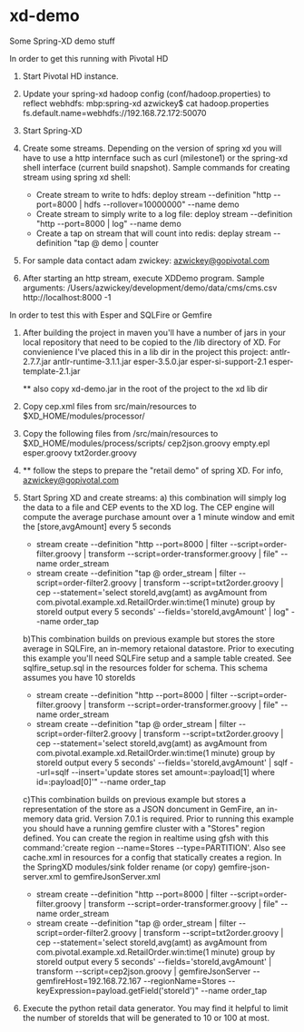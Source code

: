 xd-demo
=======

Some Spring-XD demo stuff

In order to get this running with Pivotal HD
1) Start Pivotal HD instance.

2) Update your spring-xd hadoop config (conf/hadoop.properties) to reflect webhdfs:
	mbp:spring-xd azwickey$ cat hadoop.properties 
	fs.default.name=webhdfs://192.168.72.172:50070

3) Start Spring-XD

4) Create some streams.  Depending on the version of spring xd you will have to use a http internface such as curl (milestone1) or the spring-xd shell interface (current build snapshot).  Sample commands for creating stream using spring xd shell:
	- Create stream to write to hdfs: deploy stream --definition "http --port=8000 | hdfs --rollover=10000000" --name demo
	- Create stream to simply write to a log file: deploy stream --definition "http --port=8000 | log" --name demo
	- Create a tap on stream that will count into redis: deplay stream --definition "tap @ demo | counter

5) For sample data contact adam zwickey: azwickey@gopivotal.com

6) After starting an http stream, execute XDDemo program.  Sample arguments: /Users/azwickey/development/demo/data/cms/cms.csv http://localhost:8000 -1


In order to test this with Esper and SQLFire or Gemfire
1) After building the project in maven you'll have a number of jars in your local repository that need to be copied to the /lib directory of XD.  For convienience I've placed this in a lib dir in the project this project:
	antlr-2.7.7.jar
	antlr-runtime-3.1.1.jar
	esper-3.5.0.jar
	esper-si-support-2.1
	esper-template-2.1.jar

	** also copy xd-demo.jar in the root of the project to the xd lib dir

2) Copy cep.xml files from src/main/resources to $XD_HOME/modules/processor/

3) Copy the following files from /src/main/resources to $XD_HOME/modules/process/scripts/
	cep2json.groovy
	empty.epl
	esper.groovy
	txt2order.groovy

4)  ** follow the steps to prepare the "retail demo" of spring XD.  For info, azwickey@gopivotal.com

5) Start Spring XD and create streams:
	a) this combination will simply log the data to a file and CEP events to the XD log.  The CEP engine will compute the average purchase amount over a 1 minute window and emit the [store,avgAmount] every 5 seconds
	 - stream create --definition "http --port=8000 | filter --script=order-filter.groovy | transform --script=order-transformer.groovy | file" --name order_stream
	 - stream create --definition "tap @ order_stream | filter --script=order-filter2.groovy | transform --script=txt2order.groovy | cep --statement='select storeId,avg(amt) as avgAmount from com.pivotal.example.xd.RetailOrder.win:time(1 minute) group by storeId output every 5 seconds' --fields='storeId,avgAmount' | log" --name order_tap

	b)This combination builds on previous example but stores the store average in SQLFire, an in-memory retaional datastore.  Prior to executing this example you'll need SQLFire setup and a sample table created.  See sqlfire_setup.sql in the resources folder for schema.  This schema assumes you have 10 storeIds
	 - stream create --definition "http --port=8000 | filter --script=order-filter.groovy | transform --script=order-transformer.groovy | file" --name order_stream
	 - stream create --definition "tap @ order_stream | filter --script=order-filter2.groovy | transform --script=txt2order.groovy | cep --statement='select storeId,avg(amt) as avgAmount from com.pivotal.example.xd.RetailOrder.win:time(1 minute) group by storeId output every 5 seconds' --fields='storeId,avgAmount' | sqlf --url=sqlf --insert='update stores set amount=:payload[1] where id=:payload[0]'" --name order_tap
	 
	c)This combination builds on previous example but stores a representation of the store as a JSON doncument in GemFire, an in-memory data grid. Version 7.0.1 is required.  Prior to running this example you should have a running gemfire cluster with a "Stores" region defined.  You can create the region in realtime using gfsh with this command:'create region --name=Stores --type=PARTITION'.  Also see cache.xml in resources for a config that statically creates a region.  In the SpringXD modules/sink folder rename (or copy) gemfire-json-server.xml to gemfireJsonServer.xml
	 - stream create --definition "http --port=8000 | filter --script=order-filter.groovy | transform --script=order-transformer.groovy | file" --name order_stream
	 - stream create --definition "tap @ order_stream | filter --script=order-filter2.groovy | transform --script=txt2order.groovy | cep --statement='select storeId,avg(amt) as avgAmount from com.pivotal.example.xd.RetailOrder.win:time(1 minute) group by storeId output every 5 seconds' --fields='storeId,avgAmount' | transform --script=cep2json.groovy | gemfireJsonServer --gemfireHost=192.168.72.167 --regionName=Stores --keyExpression=payload.getField('storeId')" --name order_tap

6) Execute the python retail data generator.  You may find it helpful to limit the number of storeIds that will be generated to 10 or 100 at most.